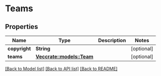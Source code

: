 # Teams

## Properties

Name | Type | Description | Notes
------------ | ------------- | ------------- | -------------
**copyright** | **String** |  | [optional] 
**teams** | [**Vec<crate::models::Team>**](Team.md) |  | [optional] 

[[Back to Model list]](../README.md#documentation-for-models) [[Back to API list]](../README.md#documentation-for-api-endpoints) [[Back to README]](../README.md)


